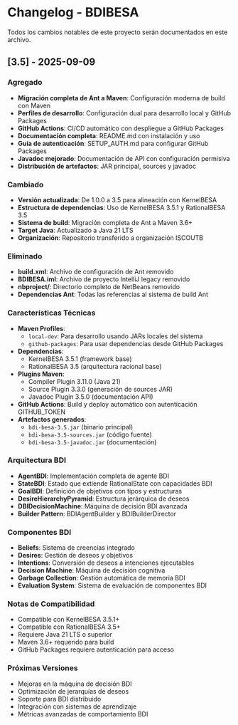 # Changelog - BDIBESA

Todos los cambios notables de este proyecto serán documentados en este archivo.

## [3.5] - 2025-09-09

### Agregado
- **Migración completa de Ant a Maven**: Configuración moderna de build con Maven
- **Perfiles de desarrollo**: Configuración dual para desarrollo local y GitHub Packages
- **GitHub Actions**: CI/CD automático con despliegue a GitHub Packages
- **Documentación completa**: README.md con instalación y uso
- **Guía de autenticación**: SETUP_AUTH.md para configurar GitHub Packages
- **Javadoc mejorado**: Documentación de API con configuración permisiva
- **Distribución de artefactos**: JAR principal, sources y javadoc

### Cambiado
- **Versión actualizada**: De 1.0.0 a 3.5 para alineación con KernelBESA
- **Estructura de dependencias**: Uso de KernelBESA 3.5.1 y RationalBESA 3.5
- **Sistema de build**: Migración completa de Ant a Maven 3.6+
- **Target Java**: Actualizado a Java 21 LTS
- **Organización**: Repositorio transferido a organización ISCOUTB

### Eliminado
- **build.xml**: Archivo de configuración de Ant removido
- **BDIBESA.iml**: Archivo de proyecto IntelliJ legacy removido
- **nbproject/**: Directorio completo de NetBeans removido
- **Dependencias Ant**: Todas las referencias al sistema de build Ant

### Características Técnicas
- **Maven Profiles**: 
  - `local-dev`: Para desarrollo usando JARs locales del sistema
  - `github-packages`: Para usar dependencias desde GitHub Packages
- **Dependencias**:
  - KernelBESA 3.5.1 (framework base)
  - RationalBESA 3.5 (arquitectura racional base)
- **Plugins Maven**:
  - Compiler Plugin 3.11.0 (Java 21)
  - Source Plugin 3.3.0 (generación de sources JAR)
  - Javadoc Plugin 3.5.0 (documentación API)
- **GitHub Actions**: Build y deploy automático con autenticación GITHUB_TOKEN
- **Artefactos generados**:
  - `bdi-besa-3.5.jar` (binario principal)
  - `bdi-besa-3.5-sources.jar` (código fuente)
  - `bdi-besa-3.5-javadoc.jar` (documentación)

### Arquitectura BDI
- **AgentBDI**: Implementación completa de agente BDI
- **StateBDI**: Estado que extiende RationalState con capacidades BDI
- **GoalBDI**: Definición de objetivos con tipos y estructuras
- **DesireHierarchyPyramid**: Estructura jerárquica de deseos
- **DBIDecisionMachine**: Máquina de decisión BDI avanzada
- **Builder Pattern**: BDIAgentBuilder y BDIBuilderDirector

### Componentes BDI
- **Beliefs**: Sistema de creencias integrado
- **Desires**: Gestión de deseos y objetivos
- **Intentions**: Conversión de deseos a intenciones ejecutables
- **Decision Machine**: Máquina de decisión cognitiva
- **Garbage Collection**: Gestión automática de memoria BDI
- **Evaluation System**: Sistema de evaluación de componentes BDI

### Notas de Compatibilidad
- Compatible con KernelBESA 3.5.1+
- Compatible con RationalBESA 3.5+
- Requiere Java 21 LTS o superior
- Maven 3.6+ requerido para build
- GitHub Packages requiere autenticación para acceso

### Próximas Versiones
- Mejoras en la máquina de decisión BDI
- Optimización de jerarquías de deseos
- Soporte para BDI distribuido
- Integración con sistemas de aprendizaje
- Métricas avanzadas de comportamiento BDI
